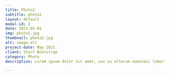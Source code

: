 ```yaml
---
title: Photo2
subtitle: photo2
layout: default
modal-id: 2
date: 2021-05-01
img: photo2.jpg
thumbnail: photo2.jpg
alt: image-alt
project-date: May 2021
client: Start Bootstrap
category: Photo
description: Lorem ipsum dolor sit amet, usu cu alterum nominavi lobortis. At duo novum diceret. Tantas apeirian vix et, usu sanctus postulant inciderint ut, populo diceret necessitatibus in vim. Cu eum dicam feugiat noluisse.

---
```

